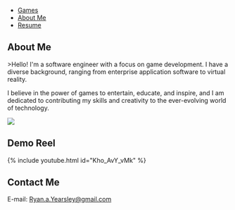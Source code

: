 <link rel="stylesheet" type="text/css" href="https://ryanyearsley.github.io/style.css">
<nav>
  <ul>
    <li><a href="https://ryanyearsley.github.io/Games.html">Games</a></li>
    <li><a href="#section2">About Me</a></li>
    <li><a href="https://ryanyearsley.github.io/Resume.html">Resume</a></li>
  </ul>
</nav>

## About Me

<div class="image-container">
<p class="item">>Hello! I'm a software engineer with a focus on game development. I have a diverse background, ranging from enterprise application software to virtual reality.</p>
<p class="item">I believe in the power of games to entertain, educate, and inspire, and I am dedicated to contributing my skills and creativity to the ever-evolving world of technology.</p>
<img class="profile-picture" src="docs/assets/images/Yearsley_ProfilePic_Cropped.png">
</div>

## Demo Reel

{% include youtube.html id="Kho_AvY_vMk" %}

## Contact Me

E-mail: Ryan.a.Yearsley@gmail.com
